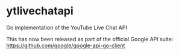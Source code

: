 # ytlivechatapi
Go implementation of the YouTube Live Chat API

This has now been released as part of the official Google API suite:
https://github.com/google/google-api-go-client
